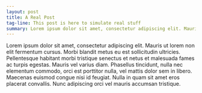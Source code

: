 ```yaml
---
layout: post
title: A Real Post
tag-line: This post is here to simulate real stuff
summary: Lorem ipsum dolor sit amet, consectetur adipiscing elit. Mauris semper diam adipiscing lectus molestie sed.
---
```


Lorem ipsum dolor sit amet, consectetur adipiscing elit. Mauris ut lorem non elit fermentum cursus. Morbi blandit metus eu est sollicitudin ultricies. Pellentesque habitant morbi tristique senectus et netus et malesuada fames ac turpis egestas. Mauris vel varius diam. Phasellus tincidunt, nulla nec elementum commodo, orci est porttitor nulla, vel mattis dolor sem in libero. Maecenas euismod congue nisi id feugiat. Nulla in quam sit amet eros placerat convallis. Nunc adipiscing orci vel mauris accumsan tristique.